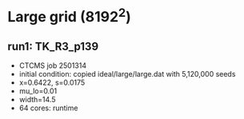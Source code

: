 # Large grid (8192<sup>2</sup>)

## run1: TK_R3_p139
* CTCMS job 2501314
* initial condition: copied ideal/large/large.dat with 5,120,000 seeds
* x=0.6422, s=0.0175
* mu_lo=0.01
* width=14.5
* 64 cores: runtime 
